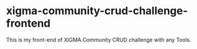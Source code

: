# xigma-community-crud-challenge-frontend
This is my front-end of XIGMA Community CRUD challenge with any Tools.
